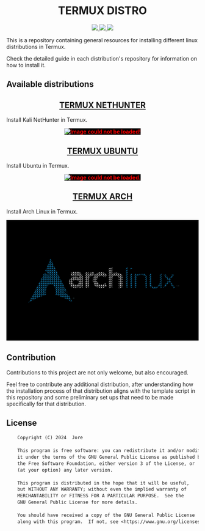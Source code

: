 <h1 align="center">TERMUX DISTRO</h1>

<p align="center">
	<a href="https://github.com/jorexdeveloper/termux-distro/stargazers">
		<img
			src="https://img.shields.io/github/stars/jorexdeveloper/termux-distro?colorA=23272a&colorB=007bff&style=for-the-badge">
	</a>
	<a href="https://github.com/jorexdeveloper/termux-distro/issues">
		<img
			src="https://img.shields.io/github/issues/jorexdeveloper/termux-distro?colorA=23272a&colorB=ff4500&style=for-the-badge">
	</a>
	<a href="https://github.com/jorexdeveloper/termux-distro/contributors">
		<img
			src="https://img.shields.io/github/contributors/jorexdeveloper/termux-distro?colorA=23272a&colorB=28a745&style=for-the-badge">
	</a>
</p>

This is a repository containing general resources for installing different linux distributions in Termux.

Check the detailed guide in each distribution's repository for information on how to install it.

## Available distributions

<h2 align="center"><a href="https://jorexdeveloper.github.io/termux-nethunter">TERMUX NETHUNTER</a></h2>

Install Kali NetHunter in Termux.

<div align="center" ;background-color:black;border:3px solid black;border-radius:6px;margin:5px 0;padding:2px 5px">
    <a href="https://jorexdeveloper.github.io/termux-nethunter">
        <img src="https://raw.githubusercontent.com/jorexdeveloper/termux-nethunter/main/logo.webp"
            alt="Image could not be loaded!" style="color:red;background-color:black;font-weight:bold" />
    </a>
</div>

<h2 align="center"><a href="https://jorexdeveloper.github.io/termux-ubuntu">TERMUX UBUNTU</a></h2>

Install Ubuntu in Termux.

<div align="center" ;background-color:black;border:3px solid black;border-radius:6px;margin:5px 0;padding:2px 5px">
    <a href="https://jorexdeveloper.github.io/termux-ubuntu">
        <img src="https://raw.githubusercontent.com/jorexdeveloper/termux-ubuntu/main/logo.jpg"
            alt="Image could not be loaded." style="color:red;background-color:black;font-weight:bold" />
    </a>
</div>

<h2 align="center"><a href="https://jorexdeveloper.github.io/termux-arch">TERMUX ARCH</a></h2>

Install Arch Linux in Termux.

<div align="center" ;background-color:black;border:3px solid black;border-radius:6px;margin:5px 0;padding:2px 5px">
    <a href="https://jorexdeveloper.github.io/termux-arch">
        <img src="https://raw.githubusercontent.com/jorexdeveloper/termux-arch/main/logo.png"
            alt="Image could not be loaded." style="color:red;background-color:black;font-weight:bold" />
    </a>
</div>

## Contribution

Contributions to this project are not only welcome, but also encouraged.

Feel free to contribute any additional distribution, after understanding how the installation process of that distribution aligns with the template script in this repository and some preliminary set ups that need to be made specifically for that distribution.

## License

```txt
    Copyright (C) 2024  Jore

    This program is free software: you can redistribute it and/or modify
    it under the terms of the GNU General Public License as published by
    the Free Software Foundation, either version 3 of the License, or
    (at your option) any later version.

    This program is distributed in the hope that it will be useful,
    but WITHOUT ANY WARRANTY; without even the implied warranty of
    MERCHANTABILITY or FITNESS FOR A PARTICULAR PURPOSE.  See the
    GNU General Public License for more details.

    You should have received a copy of the GNU General Public License
    along with this program.  If not, see <https://www.gnu.org/licenses/>.
```
